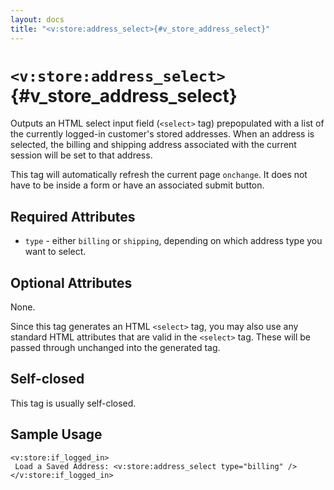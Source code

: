 ```yaml
---
layout: docs
title: "<v:store:address_select>{#v_store_address_select}"
---
```


# `<v:store:address_select>`{#v_store_address_select}

Outputs an HTML select input field (`<select>` tag) prepopulated with a
list of the currently logged-in customer's stored addresses. When an
address is selected, the billing and shipping address associated with
the current session will be set to that address.

This tag will automatically refresh the current page `onchange`. It does
not have to be inside a form or have an associated submit button.

## Required Attributes

-   `type` - either `billing` or `shipping`, depending on which address
    type you want to select.

## Optional Attributes

None.

Since this tag generates an HTML `<select>` tag, you may also use any
standard HTML attributes that are valid in the `<select>` tag. These
will be passed through unchanged into the generated tag.

## Self-closed

This tag is usually self-closed.

## Sample Usage

    <v:store:if_logged_in>
     Load a Saved Address: <v:store:address_select type="billing" />
    </v:store:if_logged_in>
